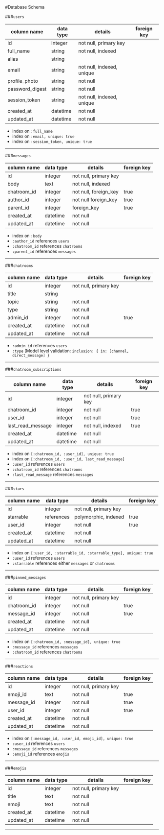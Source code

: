 #Database Schema

###`users`

| column name     | data type | details                   | foreign key |
|-----------------|-----------|---------------------------|-------------|
| id              | integer   | not null, primary key     |
| full_name       | string    | not null, indexed         |
| alias           | string    |                           |
| email           | string    | not null, indexed, unique |
| profile_photo   | string    | not null                  |
| password_digest | string    | not null                  |
| session_token   | string    | not null, indexed, unique |
| created_at      | datetime  | not null                  |
| updated_at      | datetime  | not null                  |

* index on `:full_name`
* index on `:email, unique: true`
* index on `:session_token, unique: true`
  
---

###`messages`

| column name | data type | details               | foreign key |
|-------------|-----------|-----------------------|-------------|
| id          | integer   | not null, primary key |             |
| body        | text      | not null, indexed     |             |
| chatroom_id | integer   | not null, foreign_key | true        |
| author_id   | integer   | not null  foreign_key | true        |
| parent_id   | integer   |           foreign_key | true        |
| created_at  | datetime  | not null              |             |
| updated_at  | datetime  | not null              |             |

* index on `:body`
* `:author_id` references `users`
* `:chatroom_id` references `chatrooms`
* `:parent_id` references `messages`

---
###`chatrooms`

| column name | data type | details               | foreign key |
|-------------|-----------|-----------------------|-------------|
| id          | integer   | not null, primary key |             |
| title       | string    |                       |             |
| topic       | string    | not null              |             |
| type        | string    | not null              |             |
| admin_id    | integer   | not null              | true        |
| created_at  | datetime  | not null              |             |
| updated_at  | datetime  | not null              |             |

* `:admin_id` references `users`
* `:type` (Model level validation: `inclusion: { in: [channel, direct_message] }`

---
###`chatroom_subscriptions`

| column name       | data type | details               | foreign key |
|-------------------|-----------|-----------------------|-------------|
| id                | integer   | not null, primary key |             |
| chatroom_id       | integer   | not null              | true        |
| user_id           | integer   | not null              | true        |
| last_read_message | integer   | not null, indexed     | true        |
| created_at        | datetime  | not null              |             |
| updated_at        | datetime  | not null              |             |

* index on `[:chatroom_id, :user_id], unique: true`
* index on `[:chatroom_id, :user_id, last_read_message]`
* `:user_id` references `users`
* `:chatroom_id` references `chatrooms`
* `:last_read_message` references `messages`

---
###`stars`

| column name    | data type | details               | foreign key |
|----------------|-----------|-----------------------|-------------|
| id             | integer   | not null, primary key |             |
| starrable      | references| polymorphic, indexed  | true        |
| user_id        | integer   | not null              | true        |
| created_at     | datetime  | not null              |             |
| updated_at     | datetime  | not null              |             |

* index on `[:user_id, :starrable_id, :starrable_type], unique: true`
* `:user_id` references `users`
* `:starrable` references either `messages` or `chatrooms`

---

###`pinned_messages`

| column name | data type | details               | foreign key |
|-------------|-----------|-----------------------|-------------|
| id          | integer   | not null, primary key |             |
| chatroom_id | integer   | not null              | true        |
| message_id  | integer   | not null              | true        |
| created_at  | datetime  | not null              |             |
| updated_at  | datetime  | not null              |             |

* index on `[:chatroom_id, :message_id], unique: true`
* `:message_id` references `messages`
* `:chatroom_id` references `chatrooms`

---

###`reactions`

| column name | data type | details               | foreign key |
|-------------|-----------|-----------------------|-------------|
| id          | integer   | not null, primary key |             |
| emoji_id    | text      | not null              | true        |
| message_id  | integer   | not null              | true        |
| user_id     | integer   | not null              | true        |
| created_at  | datetime  | not null              |             |
| updated_at  | datetime  | not null              |             |

* index on `[:message_id, :user_id, emoji_id], unique: true`
* `:user_id` references `users`
* `:message_id` references `messages`
* `:emoji_id` references `emojis`

---

###`emojis`

| column name | data type | details               | foreign key |
|-------------|-----------|-----------------------|-------------|
| id          | integer   | not null, primary key |             |
| title       | text      | not null              |             |
| emoji       | text      | not null              |             |
| created_at  | datetime  | not null              |             |
| updated_at  | datetime  | not null              |             |

---